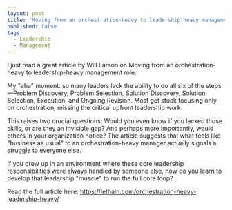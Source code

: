 ```yaml
---
layout: post
title: "Moving from an orchestration-heavy to leadership-heavy management role"
published: false
tags:
  - Leadership
  - Management 
---
```


I just read a great article by Will Larson on Moving from an orchestration-heavy to leadership-heavy management role.

My "aha" moment: so many leaders lack the ability to do all six of the steps—Problem Discovery, Problem Selection, Solution Discovery, Solution Selection, Execution, and Ongoing Revision. Most get stuck focusing only on orchestration, missing the critical upfront leadership work.

This raises two crucial questions: Would you even know if you lacked those skills, or are they an invisible gap? And perhaps more importantly, would others in your organization notice? The article suggests that what feels like "business as usual" to an orchestration-heavy manager actually signals a struggle to everyone else.

If you grew up in an environment where these core leadership responsibilities were always handled by someone else, how do you learn to develop that leadership "muscle" to run the full core loop?

Read the full article here: https://lethain.com/orchestration-heavy-leadership-heavy/

